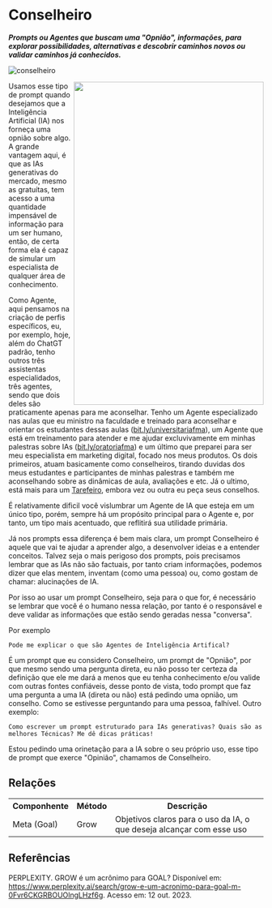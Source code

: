 # Conselheiro
***Prompts ou Agentes que buscam uma "Opnião", informações, para explorar possibilidades, alternativas e descobrir caminhos novos ou validar caminhos já conhecidos.***

![conselheiro](https://github.com/user-attachments/assets/c0529188-eb57-4a35-8bc2-ded96edb79e1)


 <img src="https://github.com/user-attachments/assets/c0529188-eb57-4a35-8bc2-ded96edb79e1" align="right" width="375" height="637">

Usamos esse tipo de prompt quando desejamos que a Inteligência Artificial (IA) nos forneça uma opnião sobre algo. A grande vantagem aqui, é que as IAs generativas do mercado, mesmo as gratuítas, tem acesso a uma quantidade impensável de informação para um ser humano, então, de certa forma ela é capaz de simular um especialista de qualquer área de conhecimento.

Como Agente, aqui pensamos na criação de perfis específicos, eu, por exemplo, hoje, além do ChatGT padrão, tenho outros três assistentas especialidados, três agentes, sendo que dois deles são praticamente apenas para me aconselhar. Tenho um Agente especializado nas aulas que eu ministro na faculdade e treinado para aconselhar e orientar os estudantes dessas aulas ([bit.ly/universitariafma](http://bit.ly/universitariafma)), um Agente que está em treinamento para atender e me ajudar excluvivamente em minhas palestras sobre IAs ([bit.ly/oratoriafma](https://bit.ly/oratoriafma)) e um último que preparei para ser meu especialista em marketing digital, focado nos meus produtos. Os dois primeiros, atuam basicamente como conselheiros, tirando duvidas dos meus estudantes e participantes de minhas palestras e também me aconselhando sobre as dinâmicas de aula, avaliações e etc. Já o ultimo, está mais para um [Tarefeiro](tarefeiro.md), embora vez ou outra eu peça seus conselhos.

É relativamente dificil você vislumbrar um Agente de IA que esteja em um único tipo, porém, sempre há um propósito principal para o Agente e, por tanto, um tipo mais acentuado, que reflitirá sua utilidade primária.

Já nos prompts essa diferença é bem mais clara, um prompt Conselheiro é aquele que vai te ajudar a aprender algo, a desenvolver ideias e a entender conceitos. Talvez seja o mais perigoso dos prompts, pois precisamos lembrar que as IAs não são factuais, por tanto criam informações, podemos dizer que elas mentem, inventam (como uma pessoa) ou, como gostam de chamar: alucinações de IA.

Por isso ao usar um prompt Conselheiro, seja para o que for, é necessário se lembrar que você é o humano nessa relação, por tanto é o responsável e deve validar as informações que estão sendo geradas nessa "conversa".

Por exemplo
```
Pode me explicar o que são Agentes de Inteligência Artifical?
```
É um prompt que eu considero Conselheiro, um prompt de "Opnião", por que mesmo sendo uma pergunta direta, eu não posso ter certeza da definição que ele me dará a menos que eu tenha conhecimento e/ou valide com outras fontes confiáveis, desse ponto de vista, todo prompt que faz uma pergunta a uma IA (direta ou não) está pedindo uma opnião, um conselho. Como se estivesse perguntando para uma pessoa, falhível.
Outro exemplo:
```
Como escrever um prompt estruturado para IAs generativas? Quais são as melhores Técnicas? Me dê dicas práticas!
```
Estou pedindo uma orinetação para a IA sobre o seu próprio uso, esse tipo de prompt que exerce "Opinião", chamamos de Conselheiro.

## Relações
<table>
<tr>
  <th>Componhente</th>	<th>Método</th>	<th>Descrição</th>
</tr>
<tr>
  <td>Meta (Goal)</td><td>Grow</td><td>	Objetivos claros para o uso da IA, o que deseja alcançar com esse uso</td>
</tr>
</table>

## Referências

PERPLEXITY. GROW é um acrônimo para GOAL? Disponível em: https://www.perplexity.ai/search/grow-e-um-acronimo-para-goal-m-0Fvr6CKGRBOUOlngLHzf6g. Acesso em: 12 out. 2023.
